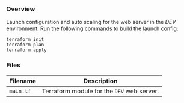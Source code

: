 ### Overview

Launch configuration and auto scaling for the web server in the *DEV* environment.  Run the following commands to 
build the launch config:

```
terraform init
terraform plan
terraform apply
```

### Files

| Filename            | Description                                                                                  |
|---------------------|----------------------------------------------------------------------------------------------|
| `main.tf`           | Terraform module for the `DEV` web server.                                                   |